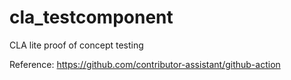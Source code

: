 # cla_testcomponent
CLA lite proof of concept testing


Reference: https://github.com/contributor-assistant/github-action

